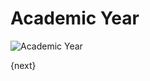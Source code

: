 <!-- add-breadcrumbs -->
# Academic Year

<img class="screenshot" alt="Academic Year" src="{{url_prefix}}/assets/img/schools/setup/academic-year.png">

{next}